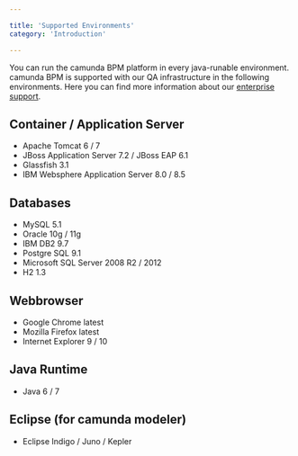 ```yaml
---

title: 'Supported Environments'
category: 'Introduction'

---
```



You can run the camunda BPM platform in every java-runable environment. camunda BPM is supported with our QA infrastructure in the following environments. Here you can find more information about our <a href="http://www.camunda.com/fox/services/support/">enterprise support</a>.


## Container / Application Server

*   Apache Tomcat 6 / 7
*   JBoss Application Server 7.2 / JBoss EAP 6.1
*   Glassfish 3.1
*   IBM Websphere Application Server 8.0 / 8.5


## Databases
    
*   MySQL 5.1
*   Oracle 10g / 11g
*   IBM DB2 9.7 
*   Postgre SQL 9.1
*   Microsoft SQL Server 2008 R2 / 2012
*   H2 1.3


## Webbrowser

*   Google Chrome latest
*   Mozilla Firefox latest
*   Internet Explorer 9 / 10

  
## Java Runtime

*   Java 6 / 7


## Eclipse (for camunda modeler)

*   Eclipse Indigo / Juno / Kepler